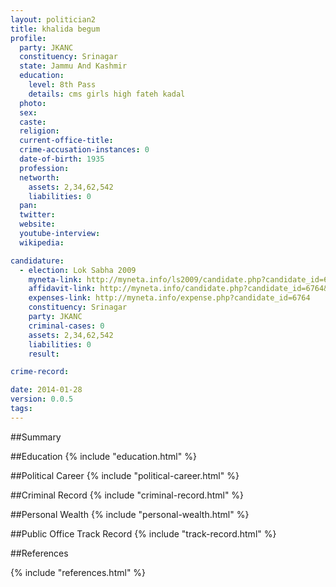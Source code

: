 ```yaml
---
layout: politician2
title: khalida begum
profile: 
  party: JKANC
  constituency: Srinagar
  state: Jammu And Kashmir
  education: 
    level: 8th Pass
    details: cms girls high fateh kadal
  photo: 
  sex: 
  caste: 
  religion: 
  current-office-title: 
  crime-accusation-instances: 0
  date-of-birth: 1935
  profession: 
  networth: 
    assets: 2,34,62,542
    liabilities: 0
  pan: 
  twitter: 
  website: 
  youtube-interview: 
  wikipedia: 

candidature: 
  - election: Lok Sabha 2009
    myneta-link: http://myneta.info/ls2009/candidate.php?candidate_id=6764
    affidavit-link: http://myneta.info/candidate.php?candidate_id=6764&scan=original
    expenses-link: http://myneta.info/expense.php?candidate_id=6764
    constituency: Srinagar 
    party: JKANC
    criminal-cases: 0
    assets: 2,34,62,542
    liabilities: 0
    result:  

crime-record: 

date: 2014-01-28
version: 0.0.5
tags: 
---
```

##Summary


##Education
{% include "education.html" %}


##Political Career
{% include "political-career.html" %}


##Criminal Record
{% include "criminal-record.html" %}


##Personal Wealth
{% include "personal-wealth.html" %}


##Public Office Track Record
{% include "track-record.html" %}


##References


{% include "references.html" %}